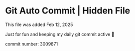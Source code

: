 # Git Auto Commit | Hidden File

This file was added Feb 12, 2025

Just for fun and keeping my daily git commit active 🤪

commit number: 3009871
